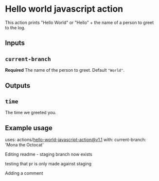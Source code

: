 # Hello world javascript action

This action prints "Hello World" or "Hello" + the name of a person to greet to the log.

## Inputs

## `current-branch`

**Required** The name of the person to greet. Default `"World"`.

## Outputs

## `time`

The time we greeted you.

## Example usage

uses: actions/hello-world-javascript-action@v1.1
with:
current-branch: 'Mona the Octocat'

Editing readme - staging branch now exists

testing that pr is only made against staging

Adding a comment
